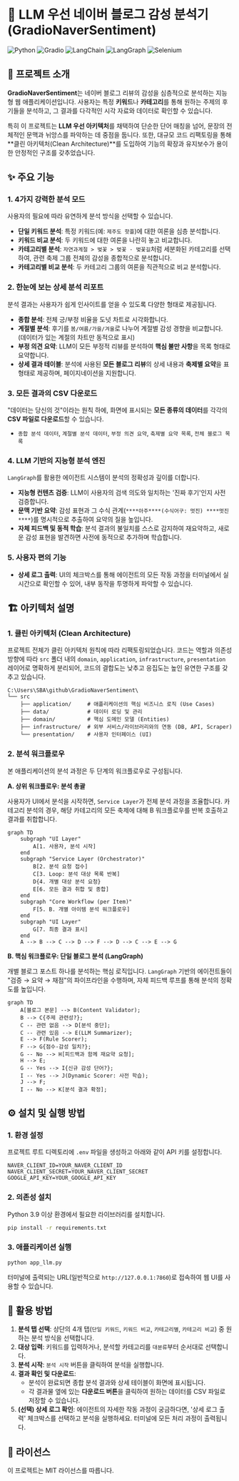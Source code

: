 # 🚀 LLM 우선 네이버 블로그 감성 분석기 (GradioNaverSentiment)

![Python](https://img.shields.io/badge/Python-3.9%2B-blue?style=flat-square&logo=python)
![Gradio](https://img.shields.io/badge/Gradio-4.0%2B-orange?style=flat-square&logo=gradio)
![LangChain](https://img.shields.io/badge/LangChain-0.1%2B-green?style=flat-square&logo=langchain)
![LangGraph](https://img.shields.io/badge/LangGraph-0.0%2B-red?style=flat-square&logo=langgraph)
![Selenium](https://img.shields.io/badge/Selenium-4.0%2B-purple?style=flat-square&logo=selenium)

## 🌟 프로젝트 소개

**GradioNaverSentiment**는 네이버 블로그 리뷰의 감성을 심층적으로 분석하는 지능형 웹 애플리케이션입니다. 사용자는 특정 **키워드**나 **카테고리**를 통해 원하는 주제의 후기들을 분석하고, 그 결과를 다각적인 시각 자료와 데이터로 확인할 수 있습니다. 

특히 이 프로젝트는 **LLM 우선 아키텍처**를 채택하여 단순한 단어 매칭을 넘어, 문장의 전체적인 문맥과 뉘앙스를 파악하는 데 중점을 둡니다. 또한, 대규모 코드 리팩토링을 통해 **클린 아키텍처(Clean Architecture)**를 도입하여 기능의 확장과 유지보수가 용이한 안정적인 구조를 갖추었습니다.

## ✨ 주요 기능

### 1. 4가지 강력한 분석 모드
사용자의 필요에 따라 유연하게 분석 방식을 선택할 수 있습니다.
*   **단일 키워드 분석**: 특정 키워드(예: `제주도 핫플`)에 대한 여론을 심층 분석합니다.
*   **키워드 비교 분석**: 두 키워드에 대한 여론을 나란히 놓고 비교합니다.
*   **카테고리별 분석**: `자연과계절 > 벚꽃 > 벚꽃 · 벚꽃길`처럼 세분화된 카테고리를 선택하여, 관련 축제 그룹 전체의 감성을 종합적으로 분석합니다.
*   **카테고리별 비교 분석**: 두 카테고리 그룹의 여론을 직관적으로 비교 분석합니다.

### 2. 한눈에 보는 상세 분석 리포트
분석 결과는 사용자가 쉽게 인사이트를 얻을 수 있도록 다양한 형태로 제공됩니다.
*   **종합 분석**: 전체 긍/부정 비율을 도넛 차트로 시각화합니다.
*   **계절별 분석**: 후기를 `봄/여름/가을/겨울`로 나누어 계절별 감성 경향을 비교합니다. (데이터가 있는 계절의 차트만 동적으로 표시)
*   **부정 의견 요약**: LLM이 모든 부정적 리뷰를 분석하여 **핵심 불만 사항**을 목록 형태로 요약합니다.
*   **상세 결과 테이블**: 분석에 사용된 **모든 블로그 리뷰**의 상세 내용과 **축제별 요약**을 표 형태로 제공하며, 페이지네이션을 지원합니다.

### 3. 모든 결과의 CSV 다운로드
"데이터는 당신의 것"이라는 원칙 하에, 화면에 표시되는 **모든 종류의 데이터**를 각각의 **CSV 파일로 다운로드**할 수 있습니다.
*   `종합 분석 데이터`, `계절별 분석 데이터`, `부정 의견 요약`, `축제별 요약 목록`, `전체 블로그 목록`

### 4. LLM 기반의 지능형 분석 엔진
`LangGraph`를 활용한 에이전트 시스템이 분석의 정확성과 깊이를 더합니다.
*   **지능형 컨텐츠 검증**: LLM이 사용자의 검색 의도와 일치하는 '진짜 후기'인지 사전 검증합니다.
*   **문맥 기반 요약**: 감성 표현과 그 수식 관계(`****아주****(수식어구: 멋진) ****멋진****`)를 명시적으로 추출하여 요약의 질을 높입니다.
*   **자체 피드백 및 동적 학습**: 분석 결과의 불일치를 스스로 감지하여 재요약하고, 새로운 감성 표현을 발견하면 사전에 동적으로 추가하며 학습합니다.

### 5. 사용자 편의 기능
*   **상세 로그 출력**: UI의 체크박스를 통해 에이전트의 모든 작동 과정을 터미널에서 실시간으로 확인할 수 있어, 내부 동작을 투명하게 파악할 수 있습니다.

## 🏗️ 아키텍처 설명

### 1. 클린 아키텍처 (Clean Architecture)

프로젝트 전체가 클린 아키텍처 원칙에 따라 리팩토링되었습니다. 코드는 역할과 의존성 방향에 따라 `src` 폴더 내의 `domain`, `application`, `infrastructure`, `presentation` 레이어로 명확하게 분리되어, 코드의 결합도는 낮추고 응집도는 높인 유연한 구조를 갖추고 있습니다.

```
C:\Users\SBA\github\GradioNaverSentiment\
└── src
    ├── application/     # 애플리케이션의 핵심 비즈니스 로직 (Use Cases)
    ├── data/            # 데이터 로딩 및 관리
    ├── domain/          # 핵심 도메인 모델 (Entities)
    ├── infrastructure/  # 외부 서비스/라이브러리와의 연동 (DB, API, Scraper)
    └── presentation/    # 사용자 인터페이스 (UI)
```

### 2. 분석 워크플로우

본 애플리케이션의 분석 과정은 두 단계의 워크플로우로 구성됩니다.

**A. 상위 워크플로우: 분석 총괄**

사용자가 UI에서 분석을 시작하면, `Service Layer`가 전체 분석 과정을 조율합니다. 카테고리 분석의 경우, 해당 카테고리의 모든 축제에 대해 B 워크플로우를 반복 호출하고 결과를 취합합니다.

```mermaid
graph TD
    subgraph "UI Layer"
        A[1. 사용자, 분석 시작]
    end
    subgraph "Service Layer (Orchestrator)"
        B[2. 분석 요청 접수]
        C[3. Loop: 분석 대상 목록 반복]
        D{4. 개별 대상 분석 요청}
        E[6. 모든 결과 취합 및 종합]
    end
    subgraph "Core Workflow (per Item)"
        F[5. B. 개별 아이템 분석 워크플로우]
    end
    subgraph "UI Layer"
        G[7. 최종 결과 표시]
    end
    A --> B --> C --> D --> F --> D --> C --> E --> G
```

**B. 핵심 워크플로우: 단일 블로그 분석 (LangGraph)**

개별 블로그 포스트 하나를 분석하는 핵심 로직입니다. `LangGraph` 기반의 에이전트들이 "검증 → 요약 → 채점"의 파이프라인을 수행하며, 자체 피드백 루프를 통해 분석의 정확도를 높입니다.

```mermaid
graph TD
    A[블로그 본문] --> B(Content Validator);
    B --> C{주제 관련성?};
    C -- 관련 없음 --> D[분석 중단];
    C -- 관련 있음 --> E(LLM Summarizer);
    E --> F(Rule Scorer);
    F --> G{점수-감성 일치?};
    G -- No --> H[피드백과 함께 재요약 요청];
    H --> E;
    G -- Yes --> I{신규 감성 단어?};
    I -- Yes --> J(Dynamic Scorer: 사전 학습);
    J --> F;
    I -- No --> K[분석 결과 확정];
```

## ⚙️ 설치 및 실행 방법

### 1. 환경 설정

프로젝트 루트 디렉토리에 `.env` 파일을 생성하고 아래와 같이 API 키를 설정합니다.

```
NAVER_CLIENT_ID=YOUR_NAVER_CLIENT_ID
NAVER_CLIENT_SECRET=YOUR_NAVER_CLIENT_SECRET
GOOGLE_API_KEY=YOUR_GOOGLE_API_KEY
```

### 2. 의존성 설치

Python 3.9 이상 환경에서 필요한 라이브러리를 설치합니다.

```bash
pip install -r requirements.txt
```

### 3. 애플리케이션 실행

```bash
python app_llm.py
```

터미널에 출력되는 URL(일반적으로 `http://127.0.0.1:7860`)로 접속하여 웹 UI를 사용할 수 있습니다.

## 🚀 활용 방법

1.  **분석 탭 선택**: 상단의 4개 탭(`단일 키워드`, `키워드 비교`, `카테고리별`, `카테고리 비교`) 중 원하는 분석 방식을 선택합니다.
2.  **대상 입력**: 키워드를 입력하거나, 분석할 카테고리를 `대분류`부터 순서대로 선택합니다.
3.  **분석 시작**: `분석 시작` 버튼을 클릭하여 분석을 실행합니다.
4.  **결과 확인 및 다운로드**: 
    *   분석이 완료되면 종합 분석 결과와 상세 테이블이 화면에 표시됩니다.
    *   각 결과물 옆에 있는 **다운로드 버튼**을 클릭하여 원하는 데이터를 CSV 파일로 저장할 수 있습니다.
5.  **(선택) 상세 로그 확인**: 에이전트의 자세한 작동 과정이 궁금하다면, '상세 로그 출력' 체크박스를 선택하고 분석을 실행하세요. 터미널에 모든 처리 과정이 출력됩니다.

## 📝 라이선스

이 프로젝트는 MIT 라이선스를 따릅니다.
